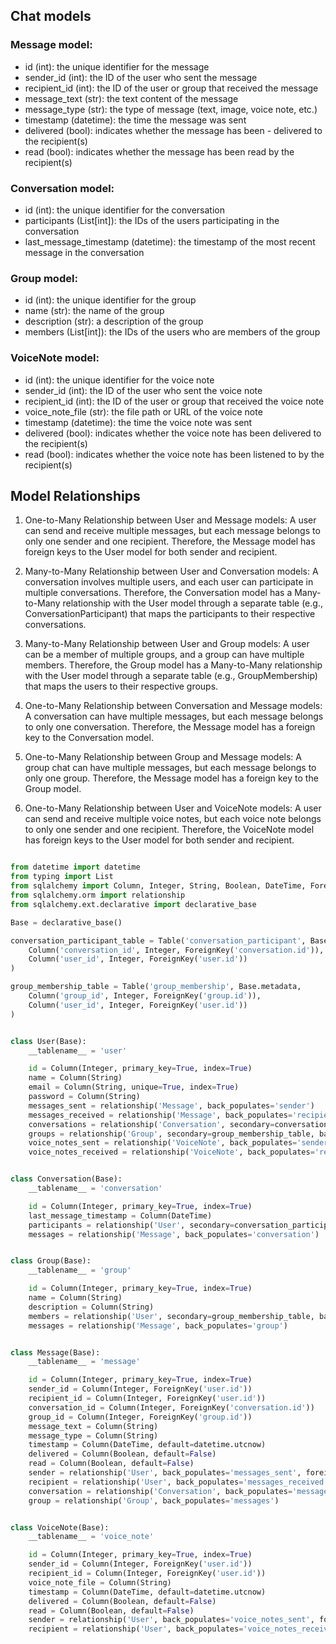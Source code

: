 ## Chat models

### Message model:

- id (int): the unique identifier for the message
- sender_id (int): the ID of the user who sent the message
- recipient_id (int): the ID of the user or group that received the message
- message_text (str): the text content of the message
- message_type (str): the type of message (text, image, voice note, etc.)
- timestamp (datetime): the time the message was sent
- delivered (bool): indicates whether the message has been - delivered to the recipient(s)
- read (bool): indicates whether the message has been read by the recipient(s)

### Conversation model:

- id (int): the unique identifier for the conversation
- participants (List[int]): the IDs of the users participating in the conversation
- last_message_timestamp (datetime): the timestamp of the most recent message in the conversation

### Group model:

- id (int): the unique identifier for the group
- name (str): the name of the group
- description (str): a description of the group
- members (List[int]): the IDs of the users who are members of the group

### VoiceNote model:

- id (int): the unique identifier for the voice note
- sender_id (int): the ID of the user who sent the voice note
- recipient_id (int): the ID of the user or group that received the voice note
- voice_note_file (str): the file path or URL of the voice note
- timestamp (datetime): the time the voice note was sent
- delivered (bool): indicates whether the voice note has been delivered to the recipient(s)
- read (bool): indicates whether the voice note has been listened to by the recipient(s)

## Model Relationships
1. One-to-Many Relationship between User and Message models: A user can send and receive multiple messages, but each message belongs to only one sender and one recipient. Therefore, the Message model has foreign keys to the User model for both sender and recipient.

2. Many-to-Many Relationship between User and Conversation models: A conversation involves multiple users, and each user can participate in multiple conversations. Therefore, the Conversation model has a Many-to-Many relationship with the User model through a separate table (e.g., ConversationParticipant) that maps the participants to their respective conversations.

3. Many-to-Many Relationship between User and Group models: A user can be a member of multiple groups, and a group can have multiple members. Therefore, the Group model has a Many-to-Many relationship with the User model through a separate table (e.g., GroupMembership) that maps the users to their respective groups.

4. One-to-Many Relationship between Conversation and Message models: A conversation can have multiple messages, but each message belongs to only one conversation. Therefore, the Message model has a foreign key to the Conversation model.

5. One-to-Many Relationship between Group and Message models: A group chat can have multiple messages, but each message belongs to only one group. Therefore, the Message model has a foreign key to the Group model.

6. One-to-Many Relationship between User and VoiceNote models: A user can send and receive multiple voice notes, but each voice note belongs to only one sender and one recipient. Therefore, the VoiceNote model has foreign keys to the User model for both sender and recipient.

```python

from datetime import datetime
from typing import List
from sqlalchemy import Column, Integer, String, Boolean, DateTime, ForeignKey, Table
from sqlalchemy.orm import relationship
from sqlalchemy.ext.declarative import declarative_base

Base = declarative_base()

conversation_participant_table = Table('conversation_participant', Base.metadata,
    Column('conversation_id', Integer, ForeignKey('conversation.id')),
    Column('user_id', Integer, ForeignKey('user.id'))
)

group_membership_table = Table('group_membership', Base.metadata,
    Column('group_id', Integer, ForeignKey('group.id')),
    Column('user_id', Integer, ForeignKey('user.id'))
)


class User(Base):
    __tablename__ = 'user'

    id = Column(Integer, primary_key=True, index=True)
    name = Column(String)
    email = Column(String, unique=True, index=True)
    password = Column(String)
    messages_sent = relationship('Message', back_populates='sender')
    messages_received = relationship('Message', back_populates='recipient')
    conversations = relationship('Conversation', secondary=conversation_participant_table, back_populates='participants')
    groups = relationship('Group', secondary=group_membership_table, back_populates='members')
    voice_notes_sent = relationship('VoiceNote', back_populates='sender')
    voice_notes_received = relationship('VoiceNote', back_populates='recipient')


class Conversation(Base):
    __tablename__ = 'conversation'

    id = Column(Integer, primary_key=True, index=True)
    last_message_timestamp = Column(DateTime)
    participants = relationship('User', secondary=conversation_participant_table, back_populates='conversations')
    messages = relationship('Message', back_populates='conversation')


class Group(Base):
    __tablename__ = 'group'

    id = Column(Integer, primary_key=True, index=True)
    name = Column(String)
    description = Column(String)
    members = relationship('User', secondary=group_membership_table, back_populates='groups')
    messages = relationship('Message', back_populates='group')


class Message(Base):
    __tablename__ = 'message'

    id = Column(Integer, primary_key=True, index=True)
    sender_id = Column(Integer, ForeignKey('user.id'))
    recipient_id = Column(Integer, ForeignKey('user.id'))
    conversation_id = Column(Integer, ForeignKey('conversation.id'))
    group_id = Column(Integer, ForeignKey('group.id'))
    message_text = Column(String)
    message_type = Column(String)
    timestamp = Column(DateTime, default=datetime.utcnow)
    delivered = Column(Boolean, default=False)
    read = Column(Boolean, default=False)
    sender = relationship('User', back_populates='messages_sent', foreign_keys=[sender_id])
    recipient = relationship('User', back_populates='messages_received', foreign_keys=[recipient_id])
    conversation = relationship('Conversation', back_populates='messages')
    group = relationship('Group', back_populates='messages')


class VoiceNote(Base):
    __tablename__ = 'voice_note'

    id = Column(Integer, primary_key=True, index=True)
    sender_id = Column(Integer, ForeignKey('user.id'))
    recipient_id = Column(Integer, ForeignKey('user.id'))
    voice_note_file = Column(String)
    timestamp = Column(DateTime, default=datetime.utcnow)
    delivered = Column(Boolean, default=False)
    read = Column(Boolean, default=False)
    sender = relationship('User', back_populates='voice_notes_sent', foreign_keys=[sender_id])
    recipient = relationship('User', back_populates='voice_notes_received', foreign_keys=[recipient_id])


```